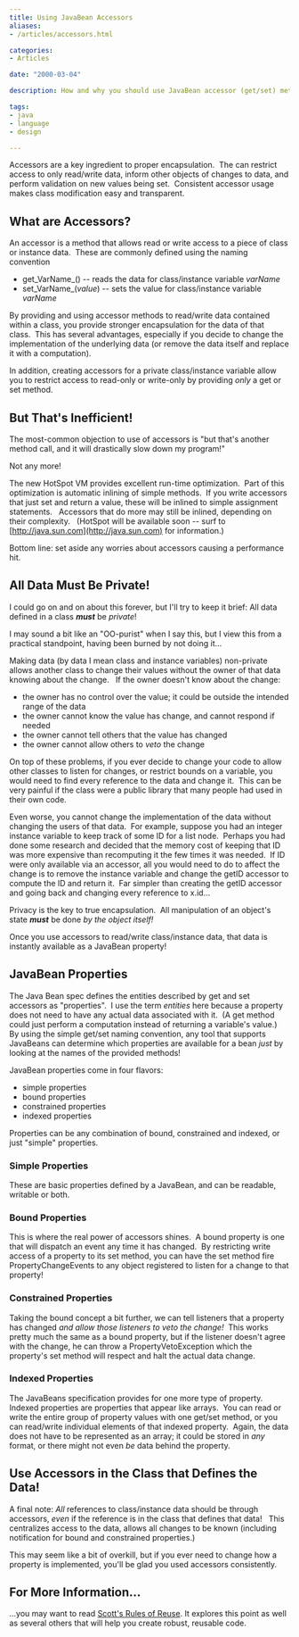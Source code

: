 ```yaml
---
title: Using JavaBean Accessors
aliases:
- /articles/accessors.html

categories:
- Articles

date: "2000-03-04"

description: How and why you should use JavaBean accessor (get/set) methods.

tags:
- java
- language
- design

---
```

Accessors are a key ingredient to proper encapsulation.  The can restrict access to only read/write data, inform other objects of changes to data, and perform validation on new values being set.  Consistent accessor usage makes class modification easy and transparent.

<!--more-->

What are Accessors?
-------------------

An accessor is a method that allows read or write access to a piece of class or instance data.  These are commonly defined using the naming convention

*   get_VarName_() -- reads the data for class/instance variable _varName_
*   set_VarName_(_value_) -- sets the value for class/instance variable _varName_

By providing and using accessor methods to read/write data contained within a class, you provide stronger encapsulation for the data of that class.  This has several advantages, especially if you decide to change the implementation of the underlying data (or remove the data itself and replace it with a computation).

In addition, creating accessors for a private class/instance variable allow you to restrict access to read-only or write-only by providing _only_ a get or set method.

But That's Inefficient!
-----------------------

The most-common objection to use of accessors is "but that's another method call, and it will drastically slow down my program!"

Not any more!

The new HotSpot VM provides excellent run-time optimization.  Part of this optimization is automatic inlining of simple methods.  If you write accessors that just set and return a value, these will be inlined to simple assignment statements.   Accessors that do more may still be inlined, depending on their complexity.   (HotSpot will be available soon -- surf to [http://java.sun.com](http://java.sun.com) for information.)

Bottom line: set aside any worries about accessors causing a performance hit.

All Data **Must** Be Private!
-----------------------------

I could go on and on about this forever, but I'll try to keep it brief: All data defined in a class _**must**_ be _private_!

I may sound a bit like an "OO-purist" when I say this, but I view this from a practical standpoint, having been burned by not doing it...

Making data (by data I mean class and instance variables) non-private allows another class to change their values without the owner of that data knowing about the change.   If the owner doesn't know about the change:

*   the owner has no control over the value; it could be outside the intended range of the data
*   the owner cannot know the value has change, and cannot respond if needed
*   the owner cannot tell others that the value has changed
*   the owner cannot allow others to _veto_ the change

On top of these problems, if you ever decide to change your code to allow other classes to listen for changes, or restrict bounds on a variable, you would need to find every reference to the data and change it.  This can be very painful if the class were a public library that many people had used in their own code.

Even worse, you cannot change the implementation of the data without changing the users of that data.  For example, suppose you had an integer instance variable to keep track of some ID for a list node.  Perhaps you had done some research and decided that the memory cost of keeping that ID was more expensive than recomputing it the few times it was needed.  If ID were only available via an accessor, all you would need to do to affect the change is to remove the instance variable and change the getID accessor to compute the ID and return it.  Far simpler than creating the getID accessor and going back and changing every reference to x.id...

Privacy is the key to true encapsulation.  All manipulation of an object's state **_must_** be done _by the object itself!_

Once you use accessors to read/write class/instance data, that data is instantly available as a JavaBean property!

JavaBean Properties
-------------------

The Java Bean spec defines the entities described by get and set accessors as "properties".  I use the term _entities_ here because a property does not need to have any actual data associated with it.  (A get method could just perform a computation instead of returning a variable's value.)  By using the simple get/set naming convention, any tool that supports JavaBeans can determine which properties are available for a bean _just_ by looking at the names of the provided methods!

JavaBean properties come in four flavors:

*   simple properties
*   bound properties
*   constrained properties
*   indexed properties

Properties can be any combination of bound, constrained and indexed, or just "simple" properties.

### Simple Properties

These are basic properties defined by a JavaBean, and can be readable, writable or both.

### Bound Properties

This is where the real power of accessors shines.  A bound property is one that will dispatch an event any time it has changed.  By restricting write access of a property to its set method, you can have the set method fire PropertyChangeEvents to any object registered to listen for a change to that property!

### Constrained Properties

Taking the bound concept a bit further, we can tell listeners that a property has changed _and allow those listeners to veto the change!_  This works pretty much the same as a bound property, but if the listener doesn't agree with the change, he can throw a PropertyVetoException which the property's set method will respect and halt the actual data change.

### Indexed Properties

The JavaBeans specification provides for one more type of property.  Indexed properties are properties that appear like arrays.  You can read or write the entire group of property values with one get/set method, or you can read/write individual elements of that indexed property.  Again, the data does not have to be represented as an array; it could be stored in _any_ format, or there might not even _be_ data behind the property.

Use Accessors in the Class that Defines the Data!
-------------------------------------------------

A final note: _All_ references to class/instance data should be through accessors, _even_ if the reference is in the class that defines that data!   This centralizes access to the data, allows all changes to be known (including notification for bound and constrained properties.)

This may seem like a bit of overkill, but if you ever need to change how a property is implemented, you'll be glad you used accessors consistently.

For More Information...
-----------------------

...you may want to read [Scott's Rules of Reuse](reuse.html). It explores this point as well as several others that will help you create robust, reusable code.

